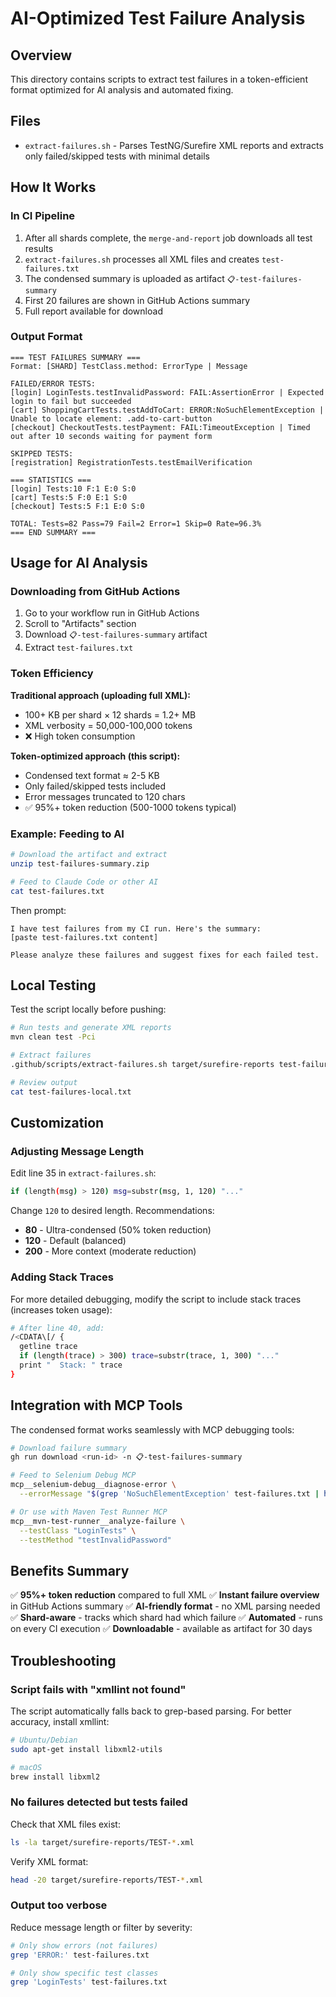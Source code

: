 # AI-Optimized Test Failure Analysis

## Overview

This directory contains scripts to extract test failures in a token-efficient format optimized for AI analysis and automated fixing.

## Files

- `extract-failures.sh` - Parses TestNG/Surefire XML reports and extracts only failed/skipped tests with minimal details

## How It Works

### In CI Pipeline

1. After all shards complete, the `merge-and-report` job downloads all test results
2. `extract-failures.sh` processes all XML files and creates `test-failures.txt`
3. The condensed summary is uploaded as artifact `📋-test-failures-summary`
4. First 20 failures are shown in GitHub Actions summary
5. Full report available for download

### Output Format

```
=== TEST FAILURES SUMMARY ===
Format: [SHARD] TestClass.method: ErrorType | Message

FAILED/ERROR TESTS:
[login] LoginTests.testInvalidPassword: FAIL:AssertionError | Expected login to fail but succeeded
[cart] ShoppingCartTests.testAddToCart: ERROR:NoSuchElementException | Unable to locate element: .add-to-cart-button
[checkout] CheckoutTests.testPayment: FAIL:TimeoutException | Timed out after 10 seconds waiting for payment form

SKIPPED TESTS:
[registration] RegistrationTests.testEmailVerification

=== STATISTICS ===
[login] Tests:10 F:1 E:0 S:0
[cart] Tests:5 F:0 E:1 S:0
[checkout] Tests:5 F:1 E:0 S:0

TOTAL: Tests=82 Pass=79 Fail=2 Error=1 Skip=0 Rate=96.3%
=== END SUMMARY ===
```

## Usage for AI Analysis

### Downloading from GitHub Actions

1. Go to your workflow run in GitHub Actions
2. Scroll to "Artifacts" section
3. Download `📋-test-failures-summary` artifact
4. Extract `test-failures.txt`

### Token Efficiency

**Traditional approach (uploading full XML):**
- 100+ KB per shard × 12 shards = 1.2+ MB
- XML verbosity = 50,000-100,000 tokens
- ❌ High token consumption

**Token-optimized approach (this script):**
- Condensed text format ≈ 2-5 KB
- Only failed/skipped tests included
- Error messages truncated to 120 chars
- ✅ 95%+ token reduction (500-1000 tokens typical)

### Example: Feeding to AI

```bash
# Download the artifact and extract
unzip test-failures-summary.zip

# Feed to Claude Code or other AI
cat test-failures.txt
```

Then prompt:
```
I have test failures from my CI run. Here's the summary:
[paste test-failures.txt content]

Please analyze these failures and suggest fixes for each failed test.
```

## Local Testing

Test the script locally before pushing:

```bash
# Run tests and generate XML reports
mvn clean test -Pci

# Extract failures
.github/scripts/extract-failures.sh target/surefire-reports test-failures-local.txt

# Review output
cat test-failures-local.txt
```

## Customization

### Adjusting Message Length

Edit line 35 in `extract-failures.sh`:

```bash
if (length(msg) > 120) msg=substr(msg, 1, 120) "..."
```

Change `120` to desired length. Recommendations:
- **80** - Ultra-condensed (50% token reduction)
- **120** - Default (balanced)
- **200** - More context (moderate reduction)

### Adding Stack Traces

For more detailed debugging, modify the script to include stack traces (increases token usage):

```bash
# After line 40, add:
/<CDATA\[/ {
  getline trace
  if (length(trace) > 300) trace=substr(trace, 1, 300) "..."
  print "  Stack: " trace
}
```

## Integration with MCP Tools

The condensed format works seamlessly with MCP debugging tools:

```bash
# Download failure summary
gh run download <run-id> -n 📋-test-failures-summary

# Feed to Selenium Debug MCP
mcp__selenium-debug__diagnose-error \
  --errorMessage "$(grep 'NoSuchElementException' test-failures.txt | head -1)"

# Or use with Maven Test Runner MCP
mcp__mvn-test-runner__analyze-failure \
  --testClass "LoginTests" \
  --testMethod "testInvalidPassword"
```

## Benefits Summary

✅ **95%+ token reduction** compared to full XML
✅ **Instant failure overview** in GitHub Actions summary
✅ **AI-friendly format** - no XML parsing needed
✅ **Shard-aware** - tracks which shard had which failure
✅ **Automated** - runs on every CI execution
✅ **Downloadable** - available as artifact for 30 days

## Troubleshooting

### Script fails with "xmllint not found"

The script automatically falls back to grep-based parsing. For better accuracy, install xmllint:

```bash
# Ubuntu/Debian
sudo apt-get install libxml2-utils

# macOS
brew install libxml2
```

### No failures detected but tests failed

Check that XML files exist:

```bash
ls -la target/surefire-reports/TEST-*.xml
```

Verify XML format:

```bash
head -20 target/surefire-reports/TEST-*.xml
```

### Output too verbose

Reduce message length or filter by severity:

```bash
# Only show errors (not failures)
grep 'ERROR:' test-failures.txt

# Only show specific test classes
grep 'LoginTests' test-failures.txt
```
